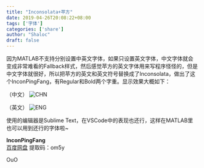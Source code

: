 ```yaml
---
title: "Inconsolata+苹方"
date: 2019-04-26T20:08:22+08:00
tags: ['字体']
categories: ['share']
author: "Shaloc"
draft: false
---
```


因为MATLAB不支持分别设置中英文字体，如果只设置英文字体，中文字体就会变成非常难看的Fallback样式，然后感觉苹方的英文字体用来写程序怪怪的，但是中文字体就很好，所以把苹方的英文和英文符号替换成了Inconsolata，做出了这个InconPingFang，有Regular和Bold两个字重。显示效果大概如下：


（中文）
![CHN](https://i.loli.net/2019/04/26/5cc2f5dfdc9b4.png)

（英文）
![ENG](https://i.loli.net/2019/04/26/5cc2f5dfdadab.png)

使用的编辑器是Sublime Text，在VSCode中的表现也还行，这样在MATLAB里也可以用到还行的字体啦~

<link rel="stylesheet" href="/bwbox.css">
<div class="box box-download">
<i class="bwicon-download"> </i>
<strong>InconPingFang</strong> <br/>
<a href='https://pan.baidu.com/s/1Hd64tXL8d6sWcYoagpcKEA'>百度网盘</a> 提取码：om5y 
</div>

OuO